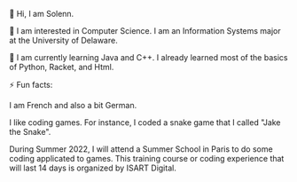 👋 Hi, I am Solenn.

👀 I am interested in Computer Science.
I am an Information Systems major at the University of Delaware.

🌱 I am currently learning Java and C++.
I already learned most of the basics of Python, Racket, and Html.

⚡ Fun facts:

I am French and also a bit German.

I like coding games.
For instance, I coded a snake game that I called "Jake the Snake".

During Summer 2022, I will attend a Summer School in Paris to do some coding applicated to games.
This training course or coding experience that will last 14 days is organized by ISART Digital.
